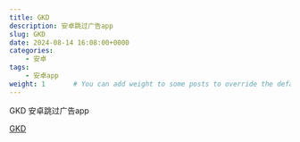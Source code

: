 ```yaml
---
title: GKD
description: 安卓跳过广告app
slug: GKD
date: 2024-08-14 16:08:00+0000
categories:
    - 安卓
tags:
    - 安卓app
weight: 1       # You can add weight to some posts to override the default sorting (date descending)
---
```


GKD  安卓跳过广告app

[GKD](https://github.com/gkd-kit/gkd)